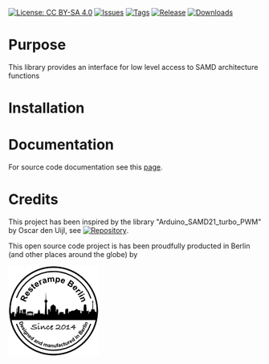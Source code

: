 [![License: CC BY-SA 4.0](https://img.shields.io/badge/License-CC%20BY--SA%204.0-lightgrey.svg)](https://creativecommons.org/licenses/by-sa/4.0/)
[![Issues](https://img.shields.io/github/issues/resterampeberlin/rr_SAMDUtils)](https://github.com/resterampeberlin/rr_SAMDUtils/issues)
[![Tags](https://img.shields.io/github/v/tag/resterampeberlin/rr_SAMDUtils)](https://github.com/resterampeberlin/rr_SAMDUtils/tags)
[![Release](https://img.shields.io/github/v/release/resterampeberlin/rr_SAMDUtils)](https://github.com/resterampeberlin/rr_SAMDUtils.git)
[![Downloads](https://img.shields.io/github/downloads/resterampeberlin/rr_SAMDUtils/total)](https://github.com/resterampeberlin/rr_SAMDUtils.git)

# Purpose

This library provides an interface for low level access to SAMD architecture functions

# Installation

# Documentation

For source code documentation see this [page](https://resterampeberlin.github.io/rr_SAMDUtils/).

# Credits

This project has been inspired by the library "Arduino_SAMD21_turbo_PWM" by Oscar den Uijl, see [![Repository](https://img.shields.io/badge/github-repo-blue)](https://github.com/ocrdu/Arduino_SAMD21_turbo_PWM).

This open source code project is has been proudfully producted in Berlin (and other places around the globe) by

![Logo](img/Logo180x180.png)